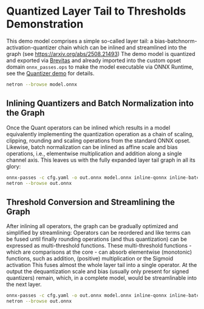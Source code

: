 # Quantized Layer Tail to Thresholds Demonstration
This demo model comprises a simple so-called layer tail: a
bias-batchnorm-activation-quantizer chain which can be inlined and streamlined
into the graph (see https://arxiv.org/abs/2508.21493)
The demo model is quantized and exported via
[Brevitas](https://github.com/Xilinx/brevitas) and already imported into the
custom opset domain `onnx_passes.ops` to make the model executable via ONNX
Runtime, see the [Quantizer demo](../quant/README.md) for details.
```bash
netron --browse model.onnx
```

## Inlining Quantizers and Batch Normalization into the Graph
Once the Quant operators can be inlined which results in a model equivalently
implementing the quantization operation as a chain of scaling, clipping,
rounding and scaling operations from the standard ONNX opset. Likewise, batch
normalization can be inlined as affine scale and bias operations, i.e.,
elementwise multiplication and addition along a single channel axis. This leaves
us with the fully expanded layer tail graph in all its glory:
```bash
onnx-passes -c cfg.yaml -o out.onnx model.onnx inline-qonnx inline-batchnorm shape-inference checker verify
netron --browse out.onnx
```

## Threshold Conversion and Streamlining the Graph
After inlining all operators, the graph can be gradually optimized and
simplified by streamlining: Operators can be reordered and like terms can be
fused until finally rounding operations (and thus quantization) can be expressed
as multi-threshold functions. These multi-threshold functions - which are 
comparisons at the core - can absorb elementwise (monotonic) functions, such as
addition, (positive) multiplication or the Sigmoid activation This fuses almost
the whole layer tail into a single operator. At the output the dequantization
scale and bias (usually only present for signed quantizers) remain, which, in a
complete model, would be streamlinable into the next layer.
```bash
onnx-passes -c cfg.yaml -o out.onnx model.onnx inline-qonnx inline-batchnorm streamline-thresholds streamline checker verify
netron --browse out.onnx
```
